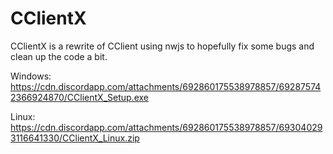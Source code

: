 # CClientX

CClientX is a rewrite of CClient using nwjs to hopefully fix some bugs and clean up the code a bit.

Windows: https://cdn.discordapp.com/attachments/692860175538978857/692875742366924870/CClientX_Setup.exe

Linux: https://cdn.discordapp.com/attachments/692860175538978857/693040293116641330/CClientX_Linux.zip